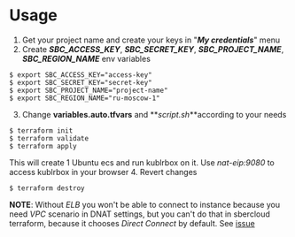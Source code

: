 # Usage
1. Get your project name and create your keys in "**_My credentials_**" menu 
2. Create **_SBC_ACCESS_KEY_**, **_SBC_SECRET_KEY_**, **_SBC_PROJECT_NAME_**, **_SBC_REGION_NAME_** env variables
```shell
$ export SBC_ACCESS_KEY="access-key"
$ export SBC_SECRET_KEY="secret-key"
$ export SBC_PROJECT_NAME="project-name"
$ export SBC_REGION_NAME="ru-moscow-1"
```
3. Change **variables.auto.tfvars** and **_script.sh_**according to your needs
```shell
$ terraform init
$ terraform validate
$ terraform apply
```
This will create 1 Ubuntu ecs and run kublrbox on it. Use _nat-eip:9080_ to access kublrbox in your browser
4. Revert changes
```shell
$ terraform destroy
```
**NOTE**: Without _ELB_ you won't be able to connect to instance  because you need _VPC_ scenario in DNAT settings, but you can't do that in sbercloud terraform, because it chooses _Direct Connect_ by default. See [issue](https://github.com/sbercloud-terraform/terraform-provider-sbercloud/issues/74)